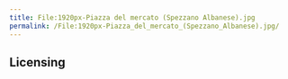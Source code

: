```yaml
---
title: File:1920px-Piazza del mercato (Spezzano Albanese).jpg
permalink: /File:1920px-Piazza_del_mercato_(Spezzano_Albanese).jpg/
---
```


## Licensing